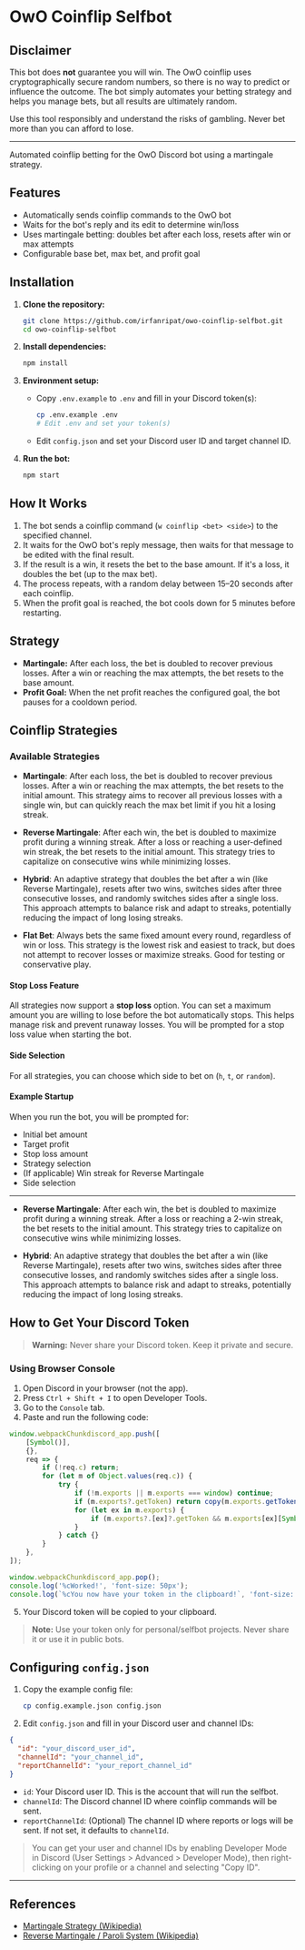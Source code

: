 # OwO Coinflip Selfbot

## Disclaimer

This bot does **not** guarantee you will win. The OwO coinflip uses cryptographically secure random numbers, so there is no way to predict or influence the outcome. The bot simply automates your betting strategy and helps you manage bets, but all results are ultimately random.

Use this tool responsibly and understand the risks of gambling. Never bet more than you can afford to lose.

---

Automated coinflip betting for the OwO Discord bot using a martingale strategy.

## Features
- Automatically sends coinflip commands to the OwO bot
- Waits for the bot's reply and its edit to determine win/loss
- Uses martingale betting: doubles bet after each loss, resets after win or max attempts
- Configurable base bet, max bet, and profit goal

## Installation

1. **Clone the repository:**
   ```bash
   git clone https://github.com/irfanripat/owo-coinflip-selfbot.git
   cd owo-coinflip-selfbot
   ```

2. **Install dependencies:**
   ```bash
   npm install
   ```

3. **Environment setup:**
   - Copy `.env.example` to `.env` and fill in your Discord token(s):
     ```bash
     cp .env.example .env
     # Edit .env and set your token(s)
     ```
   - Edit `config.json` and set your Discord user ID and target channel ID.

4. **Run the bot:**
   ```bash
   npm start
   ```

## How It Works

1. The bot sends a coinflip command (`w coinflip <bet> <side>`) to the specified channel.
2. It waits for the OwO bot's reply message, then waits for that message to be edited with the final result.
3. If the result is a win, it resets the bet to the base amount. If it's a loss, it doubles the bet (up to the max bet).
4. The process repeats, with a random delay between 15–20 seconds after each coinflip.
5. When the profit goal is reached, the bot cools down for 5 minutes before restarting.

## Strategy

- **Martingale:** After each loss, the bet is doubled to recover previous losses. After a win or reaching the max attempts, the bet resets to the base amount.
- **Profit Goal:** When the net profit reaches the configured goal, the bot pauses for a cooldown period.

## Coinflip Strategies

### Available Strategies

- **Martingale**: After each loss, the bet is doubled to recover previous losses. After a win or reaching the max attempts, the bet resets to the initial amount. This strategy aims to recover all previous losses with a single win, but can quickly reach the max bet limit if you hit a losing streak.

- **Reverse Martingale**: After each win, the bet is doubled to maximize profit during a winning streak. After a loss or reaching a user-defined win streak, the bet resets to the initial amount. This strategy tries to capitalize on consecutive wins while minimizing losses.

- **Hybrid**: An adaptive strategy that doubles the bet after a win (like Reverse Martingale), resets after two wins, switches sides after three consecutive losses, and randomly switches sides after a single loss. This approach attempts to balance risk and adapt to streaks, potentially reducing the impact of long losing streaks.

- **Flat Bet**: Always bets the same fixed amount every round, regardless of win or loss. This strategy is the lowest risk and easiest to track, but does not attempt to recover losses or maximize streaks. Good for testing or conservative play.

#### Stop Loss Feature

All strategies now support a **stop loss** option. You can set a maximum amount you are willing to lose before the bot automatically stops. This helps manage risk and prevent runaway losses. You will be prompted for a stop loss value when starting the bot.

#### Side Selection

For all strategies, you can choose which side to bet on (`h`, `t`, or `random`).

#### Example Startup

When you run the bot, you will be prompted for:
- Initial bet amount
- Target profit
- Stop loss amount
- Strategy selection
- (If applicable) Win streak for Reverse Martingale
- Side selection

---

- **Reverse Martingale**: After each win, the bet is doubled to maximize profit during a winning streak. After a loss or reaching a 2-win streak, the bet resets to the initial amount. This strategy tries to capitalize on consecutive wins while minimizing losses.

- **Hybrid**: An adaptive strategy that doubles the bet after a win (like Reverse Martingale), resets after two wins, switches sides after three consecutive losses, and randomly switches sides after a single loss. This approach attempts to balance risk and adapt to streaks, potentially reducing the impact of long losing streaks.

## How to Get Your Discord Token

> **Warning:** Never share your Discord token. Keep it private and secure.

### Using Browser Console

1. Open Discord in your browser (not the app).
2. Press `Ctrl + Shift + I` to open Developer Tools.
3. Go to the `Console` tab.
4. Paste and run the following code:

```js
window.webpackChunkdiscord_app.push([
    [Symbol()],
    {},
    req => {
        if (!req.c) return;
        for (let m of Object.values(req.c)) {
            try {
                if (!m.exports || m.exports === window) continue;
                if (m.exports?.getToken) return copy(m.exports.getToken());
                for (let ex in m.exports) {
                    if (m.exports?.[ex]?.getToken && m.exports[ex][Symbol.toStringTag] !== 'IntlMessagesProxy') return copy(m.exports[ex].getToken());
                }
            } catch {}
        }
    },
]);

window.webpackChunkdiscord_app.pop();
console.log('%cWorked!', 'font-size: 50px');
console.log(`%cYou now have your token in the clipboard!`, 'font-size: 16px');
```

5. Your Discord token will be copied to your clipboard.

> **Note:** Use your token only for personal/selfbot projects. Never share it or use it in public bots.

## Configuring `config.json`

1. Copy the example config file:
   ```bash
   cp config.example.json config.json
   ```
2. Edit `config.json` and fill in your Discord user and channel IDs:

```json
{
  "id": "your_discord_user_id",
  "channelId": "your_channel_id",
  "reportChannelId": "your_report_channel_id"
}
```

- `id`: Your Discord user ID. This is the account that will run the selfbot.
- `channelId`: The Discord channel ID where coinflip commands will be sent.
- `reportChannelId`: (Optional) The channel ID where reports or logs will be sent. If not set, it defaults to `channelId`.

> You can get your user and channel IDs by enabling Developer Mode in Discord (User Settings > Advanced > Developer Mode), then right-clicking on your profile or a channel and selecting "Copy ID".

---

## References

- [Martingale Strategy (Wikipedia)](https://en.wikipedia.org/wiki/Martingale_(betting_system))
- [Reverse Martingale / Paroli System (Wikipedia)](https://en.wikipedia.org/wiki/Paroli_system)